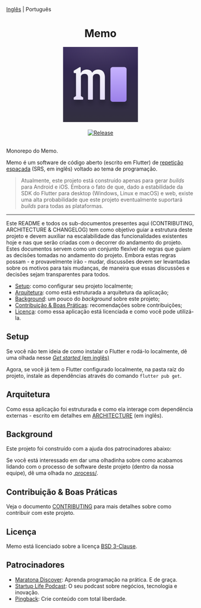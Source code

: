 [Inglês](/README.md) | Português

<div align="center">
  <h1>Memo</h1>
  <img src="https://raw.githubusercontent.com/olmps/memo/master/assets/icon.png" alt="Memo Icon" width="200">
  <br>
  <br>
  <a href="https://github.com/olmps/memo/actions/workflows/release.yml">
    <img src="https://github.com/olmps/memo/actions/workflows/release.yml/badge.svg" alt="Release">
  </a>
  <br>
  <br>
</div>

Monorepo do Memo.

Memo é um software de código aberto (escrito em Flutter) de
[repetição espaçada](https://en.wikipedia.org/wiki/Spaced_repetition) (SRS, em inglês) voltado ao tema de programação.

> Atualmente, este projeto está construído apenas para gerar _builds_ para Android e iOS. Embora o fato de que, dado a
> estabilidade da SDK do Flutter para desktop (Windows, Linux e macOS) e web, existe uma alta probabilidade que este
> projeto eventualmente suportará _builds_ para todas as plataformas.

---

Este README e todos os sub-documentos presentes aqui (CONTRIBUTING, ARCHITECTURE & CHANGELOG) tem como objetivo guiar a
estrutura deste projeto e devem auxiliar na escalabilidade das funcionalidades existentes hoje e nas que serão criadas
com o decorrer do andamento do projeto. Estes documentos servem como um conjunto flexível de regras que guiam as
decisões tomadas no andamento do projeto. Embora estas regras possam - e provavelmente irão - mudar, discussões devem
ser levantadas sobre os motivos para tais mudanças, de maneira que essas discussões e decisões sejam transparentes para
todos.

- [Setup](#setup): como configurar seu projeto localmente;
- [Arquitetura](#arquitetura): como está estruturada a arquitetura da aplicação;
- [Background](#background): um pouco do _background_ sobre este projeto;
- [Contribuição & Boas Práticas](#contribuição--boas-práticas): recomendações sobre contribuições;
- [Licença](#licença): como essa aplicação está licenciada e como você pode utilizá-la.

## Setup

Se você não tem ideia de como instalar o Flutter e rodá-lo localmente, dê uma olhada nesse
[_Get started_ (em inglês)](https://flutter.dev/docs/get-started/install)

Agora, se você já tem o Flutter configurado localmente, na pasta raíz do projeto, instale as dependências através do
comando `flutter pub get`.

## Arquitetura

Como essa aplicação foi estruturada e como ela interage com dependência externas - escrito em detalhes em
[ARCHITECTURE](ARCHITECTURE.md) (em inglês).

## Background

Este projeto foi construído com a ajuda dos patrocinadores abaixo:

Se você está interessado em dar uma olhadinha sobre como acabamos lidando com o processo de software deste projeto (dentro
da nossa equipe), dê uma olhada no [.process/](.process/README.md).

## Contribuição & Boas Práticas

Veja o documento [CONTRIBUTING](CONTRIBUTING.md) para mais detalhes sobre como contribuir com este projeto.

## Licença

Memo está licenciado sobre a licença [BSD 3-Clause](LICENSE).

## Patrocinadores

- [Maratona Discover](https://bit.ly/lucas-montano-maratonadiscover): Aprenda programação na prática. E de graça.
- [Startup Life Podcast](https://bit.ly/lucas-montano-startup-life): O seu podcast sobre negócios, tecnologia e inovação.
- [Pingback](https://bit.ly/lucas-montano-pingback): Crie conteúdo com total liberdade.
